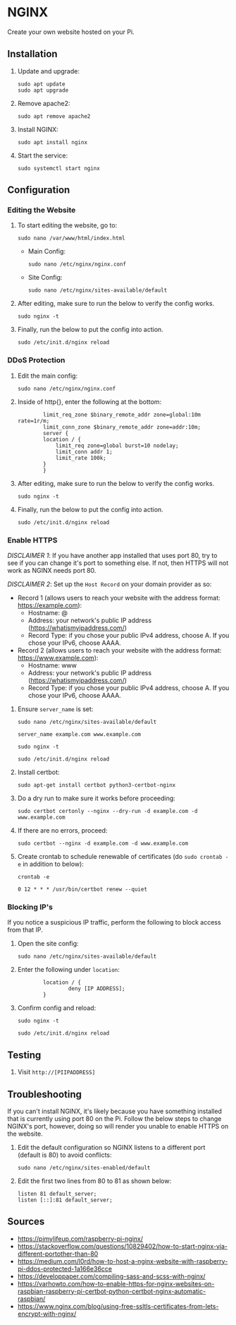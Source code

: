 # NGINX
Create your own website hosted on your Pi.
## Installation
1. Update and upgrade:
    ```
    sudo apt update
    sudo apt upgrade
    ```
2. Remove apache2:
    ```
    sudo apt remove apache2
    ```
3. Install NGINX:
    ```
    sudo apt install nginx
    ```
4. Start the service:
    ```
    sudo systemctl start nginx
    ```
## Configuration
### Editing the Website
1. To start editing the website, go to:
    ```
    sudo nano /var/www/html/index.html
    ```
    - Main Config: 
        ```
        sudo nano /etc/nginx/nginx.conf
        ```
    - Site Config: 
        ```
        sudo nano /etc/nginx/sites-available/default
        ```
2. After editing, make sure to run the below to verify the config works.
    ```
    sudo nginx -t
    ``` 
3. Finally, run the below to put the config into action.
    ```
    sudo /etc/init.d/nginx reload
    ```
### DDoS Protection
1. Edit the main config:
    ```
    sudo nano /etc/nginx/nginx.conf
    ```
2. Inside of http{}, enter the following at the bottom:
    ```
            limit_req_zone $binary_remote_addr zone=global:10m rate=1r/m;
            limit_conn_zone $binary_remote_addr zone=addr:10m;
            server {
            location / {
                limit_req zone=global burst=10 nodelay;
                limit_conn addr 1;
                limit_rate 100k;
            }
            }
    ```
3. After editing, make sure to run the below to verify the config works.
    ```
    sudo nginx -t
    ``` 
4. Finally, run the below to put the config into action.
    ```
    sudo /etc/init.d/nginx reload
    ```
### Enable HTTPS
_DISCLAIMER 1_: If you have another app installed that uses port 80, try to see if you can change it's port to something else. If not, then HTTPS will not work as NGINX needs port 80.

_DISCLAIMER 2_: Set up the `Host Record` on your domain provider as so:
- Record 1 (allows users to reach your website with the address format: https://example.com):
    - Hostname: @
    - Address: your network's public IP address (https://whatismyipaddress.com/)
    - Record Type: if you chose your public IPv4 address, choose A. If you chose your IPv6, choose AAAA.
- Record 2 (allows users to reach your website with the address format: https://www.example.com):
    - Hostname: www
    - Address: your network's public IP address (https://whatismyipaddress.com/)
    - Record Type: if you chose your public IPv4 address, choose A. If you chose your IPv6, choose AAAA.

1. Ensure `server_name` is set:
    ```
    sudo nano /etc/nginx/sites-available/default
    ```
    ```
    server_name example.com www.example.com
    ```
    ```
    sudo nginx -t
    ``` 
    ```
    sudo /etc/init.d/nginx reload
    ```
2. Install certbot:
    ```
    sudo apt-get install certbot python3-certbot-nginx
    ```
3. Do a dry run to make sure it works before proceeding:
    ```
    sudo certbot certonly --nginx --dry-run -d example.com -d www.example.com
    ```
4. If there are no errors, proceed:
    ```
    sudo certbot --nginx -d example.com -d www.example.com
    ```
5. Create crontab to schedule renewable of certificates (do `sudo crontab -e` in addition to below):
    ```
    crontab -e
    ```
    ```
    0 12 * * * /usr/bin/certbot renew --quiet
    ```
### Blocking IP's
If you notice a suspicious IP traffic, perform the following to block access from that IP.
1. Open the site config:
    ```
    sudo nano /etc/nginx/sites-available/default
    ```
2. Enter the following under `location`:
    ```
            location / {
                    deny [IP ADDRESS];
            }
    ```
3. Confirm config and reload:
    ```
    sudo nginx -t
    ```
    ```
    sudo /etc/init.d/nginx reload
    ```
## Testing
1. Visit `http://[PIIPADDRESS]`
## Troubleshooting
If you can't install NGINX, it's likely because you have something installed that is currently using port 80 on the Pi. Follow the below steps to change NGINX's port, however, doing so will render you unable to enable HTTPS on the website.
1. Edit the default configuration so NGINX listens to a different port (default is 80) to avoid conflicts:
    ```
    sudo nano /etc/nginx/sites-enabled/default
    ```
2. Edit the first two lines from 80 to 81 as shown below:
    ```
    listen 81 default_server;
    listen [::]:81 default_server;
    ```
## Sources
* https://pimylifeup.com/raspberry-pi-nginx/
* https://stackoverflow.com/questions/10829402/how-to-start-nginx-via-different-portother-than-80
* https://medium.com/l0rd/how-to-host-a-nginx-website-with-raspberry-pi-ddos-protected-1a166e36cce
* https://developpaper.com/compiling-sass-and-scss-with-nginx/
* https://varhowto.com/how-to-enable-https-for-nginx-websites-on-raspbian-raspberry-pi-certbot-python-certbot-nginx-automatic-raspbian/
* https://www.nginx.com/blog/using-free-ssltls-certificates-from-lets-encrypt-with-nginx/